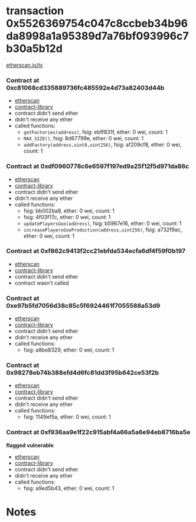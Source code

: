 # transaction 0x5526369754c047c8ccbeb34b96da8998a1a95389d7a76bf093996c7b30a5b12d

[etherscan.io/tx](https://etherscan.io/tx/0x5526369754c047c8ccbeb34b96da8998a1a95389d7a76bf093996c7b30a5b12d)


### Contract at 0xc81068cd335889736fc485592e4d73a82403d44b

* [etherscan](https://etherscan.io/address/0xc81068cd335889736fc485592e4d73a82403d44b)
* [contract-library](https://contract-library.com/contracts/Ethereum/c81068cd335889736fc485592e4d73a82403d44b)
* contract didn't send ether
* didn't receive any ether
* called functions:
    * `getFactories(address)`, fsig: ebff831f, ether: 0 wei, count: 1
    * `MAX_SIZE()`, fsig: 8d67799e, ether: 0 wei, count: 1
    * `addFactory(address,uint8,uint256)`, fsig: af209cf8, ether: 0 wei, count: 1


### Contract at 0xdf0960778c6e6597f197ed9a25f12f5d971da86c

* [etherscan](https://etherscan.io/address/0xdf0960778c6e6597f197ed9a25f12f5d971da86c)
* [contract-library](https://contract-library.com/contracts/Ethereum/df0960778c6e6597f197ed9a25f12f5d971da86c)
* contract didn't send ether
* didn't receive any ether
* called functions:
    * fsig: bb002ba8, ether: 0 wei, count: 1
    * fsig: 4f03f17c, ether: 0 wei, count: 1
    * `updatePlayersGoo(address)`, fsig: b5967e16, ether: 0 wei, count: 1
    * `increasePlayersGooProduction(address,uint256)`, fsig: a732f9ac, ether: 0 wei, count: 1


### Contract at 0xf862c9413f2cc21ebfda534ecfa6df4f59f0b197

* [etherscan](https://etherscan.io/address/0xf862c9413f2cc21ebfda534ecfa6df4f59f0b197)
* [contract-library](https://contract-library.com/contracts/Ethereum/f862c9413f2cc21ebfda534ecfa6df4f59f0b197)
* contract didn't send ether
* contract wasn't called


### Contract at 0xe97b5fd7056d38c85c5f6924461f7055588a53d9

* [etherscan](https://etherscan.io/address/0xe97b5fd7056d38c85c5f6924461f7055588a53d9)
* [contract-library](https://contract-library.com/contracts/Ethereum/e97b5fd7056d38c85c5f6924461f7055588a53d9)
* contract didn't send ether
* didn't receive any ether
* called functions:
    * fsig: a8be8329, ether: 0 wei, count: 1


### Contract at 0x98278eb74b388efd4d6fc81dd3f95b642ce53f2b

* [etherscan](https://etherscan.io/address/0x98278eb74b388efd4d6fc81dd3f95b642ce53f2b)
* [contract-library](https://contract-library.com/contracts/Ethereum/98278eb74b388efd4d6fc81dd3f95b642ce53f2b)
* contract didn't send ether
* didn't receive any ether
* called functions:
    * fsig: 1149ef5a, ether: 0 wei, count: 1


### Contract at 0xf936aa9e1f22c915abf4a66a5a6e94eb8716ba5e

**flagged vulnerable**

* [etherscan](https://etherscan.io/address/0xf936aa9e1f22c915abf4a66a5a6e94eb8716ba5e)
* [contract-library](https://contract-library.com/contracts/Ethereum/f936aa9e1f22c915abf4a66a5a6e94eb8716ba5e)
* contract didn't send ether
* didn't receive any ether
* called functions:
    * fsig: a9ed5b43, ether: 0 wei, count: 1

# Notes

